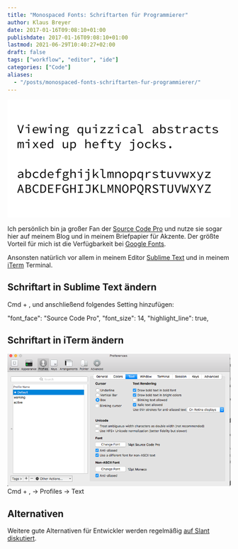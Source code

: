 ```yaml
---
title: "Monospaced Fonts: Schriftarten für Programmierer"
author: Klaus Breyer
date: 2017-01-16T09:08:10+01:00
publishdate: 2017-01-16T09:08:10+01:00
lastmod: 2021-06-29T10:40:27+02:00
draft: false
tags: ["workflow", "editor", "ide"]
categories: ["Code"]
aliases:
  - "/posts/monospaced-fonts-schriftarten-fur-programmierer/"
---
```


![](2017-01-16-source-code-pro.png)

Ich persönlich bin ja großer Fan der [Source Code Pro](https://github.com/adobe-fonts/source-code-pro) und nutze sie sogar hier auf meinem Blog und in meinem Briefpapier für Akzente. Der größte Vorteil für mich ist die Verfügbarkeit bei [Google Fonts](https://fonts.google.com/specimen/Source+Code+Pro).

Ansonsten natürlich vor allem in meinem Editor [Sublime Text](https://www.sublimetext.com/) und in meinem [iTerm](https://www.iterm2.com/) Terminal.

## Schriftart in Sublime Text ändern

Cmd + , und anschließend folgendes Setting hinzufügen:

"font_face": "Source Code Pro",
"font_size": 14,
"highlight_line": true,

## Schriftart in iTerm ändern

![](Screen-Shot-2017-01-16-at-08.52.12.png)
Cmd + , -> Profiles -> Text

## Alternativen

Weitere gute Alternativen für Entwickler werden regelmäßig [auf Slant diskutiert](https://www.slant.co/topics/67/~best-programming-fonts).
